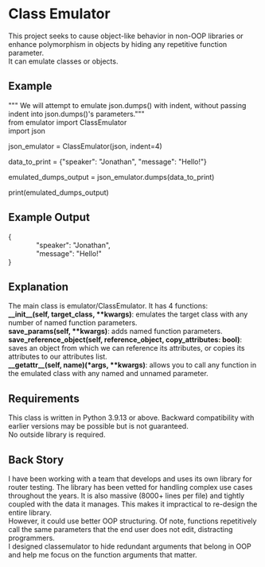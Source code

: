 # Class Emulator
This project seeks to cause object-like behavior in non-OOP libraries or enhance polymorphism in objects by hiding any repetitive function parameter.  
It can emulate classes or objects.  

## Example
""" We will attempt to emulate json.dumps() with indent, without passing indent into json.dumps()'s parameters."""  
from emulator import ClassEmulator  
import json  

json_emulator = ClassEmulator(json, indent=4)  

data_to_print = {"speaker": "Jonathan", "message": "Hello!"}  

emulated_dumps_output = json_emulator.dumps(data_to_print)  

print(emulated_dumps_output)  

## Example Output
{  
&emsp;&emsp;&emsp;&emsp;"speaker": "Jonathan",  
&emsp;&emsp;&emsp;&emsp;"message": "Hello!"  
}  

## Explanation
The main class is emulator/ClassEmulator. It has 4 functions:  
    **\_\_init\_\_(self, target_class, \*\*kwargs)**: emulates the target class with any number of named function parameters.  
    **save_params(self, \*\*kwargs)**: adds named function parameters.  
    **save_reference_object(self, reference_object, copy_attributes: bool)**: saves an object from which we can reference its attributes, or copies its attributes to our attributes list.  
    **\_\_getattr\_\_(self, name)(*args, \*\*kwargs)**: allows you to call any function in the emulated class with any named and unnamed parameter.  

## Requirements
This class is written in Python 3.9.13 or above. Backward compatibility with earlier versions may be possible but is not guaranteed.  
No outside library is required.  

## Back Story
I have been working with a team that develops and uses its own library for router testing. The library has been vetted for handling complex use cases throughout the years. It is also massive (8000+ lines per file) and tightly coupled with the data it manages. This makes it impractical to re-design the entire library.  
However, it could use better OOP structuring. Of note, functions repetitively call the same parameters that the end user does not edit, distracting programmers.   
I designed classemulator to hide redundant arguments that belong in OOP and help me focus on the function arguments that matter.  

